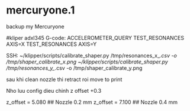 # mercuryone.1
backup my Mercuryone

#kliper adxl345
G-code:
  ACCELEROMETER_QUERY
  TEST_RESONANCES AXIS=X
  TEST_RESONANCES AXIS=Y

SSH:
~/klipper/scripts/calibrate_shaper.py /tmp/resonances_x_*.csv -o /tmp/shaper_calibrate_x.png
~/klipper/scripts/calibrate_shaper.py /tmp/resonances_y_*.csv -o /tmp/shaper_calibrate_y.png

sau khi clean nozzle thi retract roi move to print

Nho luu config dieu chinh z offset +0.3


z_offset = 5.080 ## Nozzle 0.2 mm
z_offset = 7.100 ## Nozzle 0.4 mm